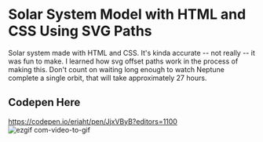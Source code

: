 # Solar System Model with HTML and CSS Using SVG Paths
Solar system made with HTML and CSS. It's kinda accurate -- not really -- it was fun to make. I learned how svg offset paths work in the process of making this. Don't count on waiting long enough to watch Neptune complete a single orbit, that will take approximately 27 hours.

## Codepen Here
https://codepen.io/eriaht/pen/JjxVByB?editors=1100
<br/>
![ezgif com-video-to-gif](https://github.com/eriaht/solar-system/assets/44909814/0118f59b-a5ac-4548-a54d-58cfd6976f50)
